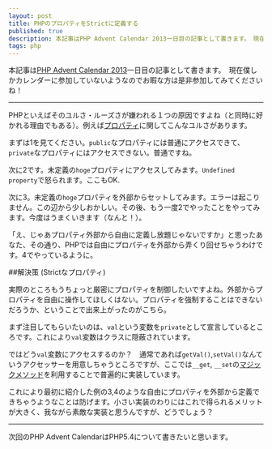 ```yaml
---
layout: post
title: PHPのプロパティをStrictに定義する
published: true
description: 本記事はPHP Advent Calendar 2013一日目の記事として書きます。　現在僕しかカレンダーに参加していないようなのでお暇な方は是非参加してみてくださいね！ PHPといえばそのユルさ・ルーズさが嫌われる１つの原因ですよね（と同時に好かれる理由でもある）。例えばプロパティに関してこんなユルさがあります。
tags: php
---
```


本記事は[PHP Advent Calendar 2013](http://www.adventar.org/calendars/101)一日目の記事として書きます。　現在僕しかカレンダーに参加していないようなのでお暇な方は是非参加してみてくださいね！

---

PHPといえばそのユルさ・ルーズさが嫌われる１つの原因ですよね（と同時に好かれる理由でもある）。例えば[プロパティ](http://www.php.net/manual/ja/language.oop5.properties.php)に関してこんなユルさがあります。

<script src="https://gist.github.com/toshimaru/6dc602b5ce5db54f8db0.js"></script>

まずは1を見てください。`public`なプロパティには普通にアクセスできて、`private`なプロパティにはアクセスできない。普通ですね。

次に2です。未定義の`hoge`プロパティにアクセスしてみます。`Undefined property`で怒られます。ここもOK.

次に3。未定義の`hoge`プロパティを外部からセットしてみます。エラーは起こりません。この辺から少しおかしい。その後、もう一度2でやったことをやってみます。今度はうまくいきます（なんと！）。

「え、じゃあプロパティ外部から自由に定義し放題じゃないですか」と思ったあなた、その通り、PHPでは自由にプロパティを外部から弄くり回せちゃうわけです。4でやっているように。

##解決策 (Strictなプロパティ)

実際のところもうちょっと厳密にプロパティを制御したいですよね。外部からプロパティを自由に操作してほしくはない。プロパティを強制することはできないだろうか、ということで出来上がったのがこちら。

<script src="https://gist.github.com/toshimaru/4721470.js"></script>

まず注目してもらいたいのは、`val`という変数を`private`として宣言しているところです。これにより`val`変数はクラスに隠蔽されています。

ではどう`val`変数にアクセスするのか？　通常であれば`getVal()`,`setVal()`なんていうアクセッサーを用意しちゃうところですが、ここでは`__get`, `__set`の[マジックメソッド](http://php.net/manual/ja/language.oop5.magic.php)を利用することで普遍的に実装しています。

これにより最初に紹介した例の3,4のような自由にプロパティを外部から定義できちゃうようなことは防げます。小さい実装のわりにはこれで得られるメリットが大きく、我ながら素敵な実装と思うんですが、どうでしょう？

---

次回のPHP Advent CalendarはPHP5.4について書きたいと思います。
